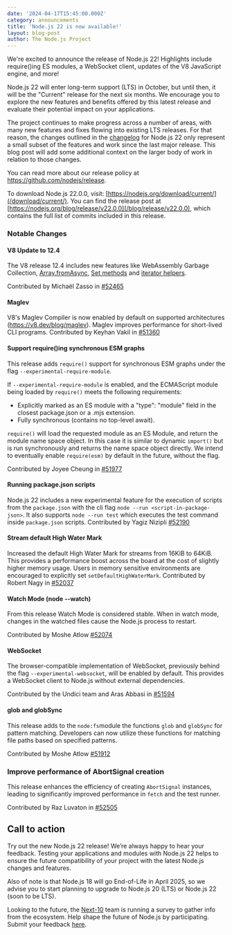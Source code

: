 ```yaml
---
date: '2024-04-17T15:45:00.000Z'
category: announcements
title: 'Node.js 22 is now available!'
layout: blog-post
author: The Node.js Project
---
```


We're excited to announce the release of Node.js 22!
Highlights include require()ing ES modules, a WebSocket client, updates of the V8 JavaScript engine, and more!

Node.js 22 will enter long-term support (LTS) in October, but until then, it will be the "Current" release for the next six months.
We encourage you to explore the new features and benefits offered by this latest release and evaluate their potential impact on your applications.

The project continues to make progress across a number of areas, with many new features and fixes flowing into existing LTS releases.
For that reason, the changes outlined in the [changelog][CHANGELOG] for Node.js 22 only represent a small subset of the features and
work since the last major release. This blog post will add some additional context on the larger body of work in relation to those changes.

You can read more about our release policy at <https://github.com/nodejs/release>.

To download Node.js 22.0.0, visit: [https://nodejs.org/download/current/](/download/current/). You can find the release post at [https://nodejs.org/blog/release/v22.0.0](/blog/release/v22.0.0),
which contains the full list of commits included in this release.

### Notable Changes

#### V8 Update to 12.4

The V8 release 12.4 includes new features like WebAssembly Garbage Collection, [Array.fromAsync](https://tc39.es/proposal-array-from-async/), [Set methods](https://tc39.es/proposal-set-methods/) and [iterator helpers](https://tc39.es/proposal-iterator-helpers/).

Contributed by Michaël Zasso in [#52465](https://github.com/nodejs/node/pull/52465)

#### Maglev

V8's Maglev Compiler is now enabled by default on supported architectures (<https://v8.dev/blog/maglev>).
Maglev improves performance for short-lived CLI programs.
Contributed by Keyhan Vakil in [#51360](https://github.com/nodejs/node/pull/51360)

#### Support require()ing synchronous ESM graphs

This release adds `require()` support for synchronous ESM graphs under
the flag `--experimental-require-module`.

If `--experimental-require-module` is enabled, and the ECMAScript
module being loaded by `require()` meets the following requirements:

- Explicitly marked as an ES module with a "type": "module" field in the closest package.json or a .mjs extension.
- Fully synchronous (contains no top-level await).

`require()` will load the requested module as an ES Module, and return
the module name space object. In this case it is similar to dynamic
`import()` but is run synchronously and returns the name space object
directly.
We intend to eventually enable `require(esm)` by default in the future, without
the flag.

Contributed by Joyee Cheung in [#51977](https://github.com/nodejs/node/pull/51977)

#### Running package.json scripts

Node.js 22 includes a new experimental feature for the execution of scripts from the `package.json` with the cli flag `node --run <script-in-package-json>`.
It also supports `node --run test` which executes the test command inside `package.json` scripts.
Contributed by Yagiz Nizipli [#52190](https://github.com/nodejs/node/pull/52190)

#### Stream default High Water Mark

Increased the default High Water Mark for streams from 16KiB to 64KiB.
This provides a performance boost across the board at the cost of slightly higher memory usage.
Users in memory sensitive environments are encouraged to explicitly set `setDefaultHighWaterMark`.
Contributed by Robert Nagy in [#52037](https://github.com/nodejs/node/pull/52037)

#### Watch Mode (node --watch)

From this release Watch Mode is considered stable.
When in watch mode, changes in the watched files cause the Node.js process to restart.

Contributed by Moshe Atlow [#52074](https://github.com/nodejs/node/pull/52074)

#### WebSocket

The browser-compatible implementation of WebSocket, previously behind the flag `--experimental-websocket`, will be enabled by default.
This provides a WebSocket client to Node.js without external dependencies.

Contributed by the Undici team and Aras Abbasi in [#51594](https://github.com/nodejs/node/pull/51594)

#### glob and globSync

This release adds to the `node:fs`module the functions `glob` and `globSync` for pattern matching.
Developers can now utilize these functions for matching file paths based on specified patterns.

Contributed by Moshe Atlow [#51912](https://github.com/nodejs/node/pull/51912)

### Improve performance of AbortSignal creation

This release enhances the efficiency of creating `AbortSignal` instances, leading to significantly improved performance in `fetch` and the test runner.

Contributed by Raz Luvaton in [#52505](https://github.com/nodejs/node/pull/52505)

## Call to action

Try out the new Node.js 22 release! We’re always happy to hear your feedback. Testing your applications and modules with Node.js 22 helps to ensure the future compatibility of your project with the latest Node.js changes and features.

Also of note is that Node.js 18 will go End-of-Life in April 2025, so we advise you to start planning to upgrade to Node.js 20 (LTS) or Node.js 22 (soon to be LTS).

Looking to the future, the [Next-10](https://github.com/nodejs/next-10) team is running a survey to gather info from the ecosystem. Help shape the future of Node.js by participating. Submit your feedback [here](TBD).

[CHANGELOG]: https://github.com/nodejs/node/releases/tag/v22.0.0
